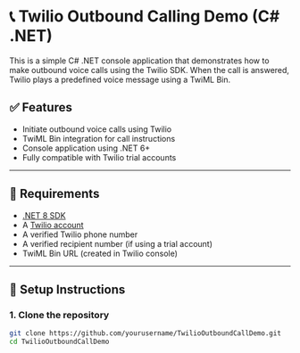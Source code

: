 # 📞 Twilio Outbound Calling Demo (C# .NET)

This is a simple C# .NET console application that demonstrates how to make outbound voice calls using the Twilio SDK. When the call is answered, Twilio plays a predefined voice message using a TwiML Bin.

## ✅ Features

- Initiate outbound voice calls using Twilio
- TwiML Bin integration for call instructions
- Console application using .NET 6+
- Fully compatible with Twilio trial accounts

---

## 🧰 Requirements

- [.NET 8 SDK](https://dotnet.microsoft.com/en-us/download/dotnet/8.0)
- A [Twilio account](https://www.twilio.com/try-twilio)
- A verified Twilio phone number
- A verified recipient number (if using a trial account)
- TwiML Bin URL (created in Twilio console)

---

## 🚀 Setup Instructions

### 1. Clone the repository

```bash
git clone https://github.com/yourusername/TwilioOutboundCallDemo.git
cd TwilioOutboundCallDemo
